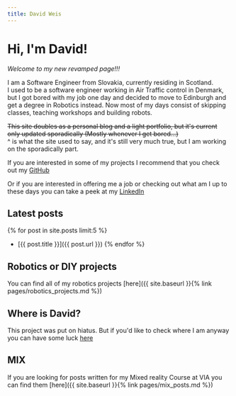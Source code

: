 ```yaml
---
title: David Weis
---
```


# Hi, I'm David!

*Welcome to my new revamped page!!!*

I am a Software Engineer from Slovakia, currently residing in Scotland.  
I used to be a software engineer working in Air Traffic control in Denmark, but I got bored with my job one day and decided to move to Edinburgh and get a degree in Robotics instead. Now most of my days consist of skipping classes, teaching workshops and building robots.  

~~This site doubles as a personal blog and a light portfolio, but it's current only updated sporadically (Mostly whenever I get bored...)~~  
^ is what the site used to say, and it's still very much true, but I am working on the sporadically part.

If you are interested in some of my projects I recommend that you check out my [GitHub](https://github.com/dmweis)  

Or if you are interested in offering me a job or checking out what am I up to these days you can take a peek at my [LinkedIn](https://www.linkedin.com/in/david-weis/)

## Latest posts

{% for post in site.posts limit:5 %}
- [{{ post.title }}]({{ post.url }})
{% endfor %}

## Robotics or DIY projects

You can find all of my robotics projects [here]({{ site.baseurl }}{% link pages/robotics_projects.md %})

## Where is David?

This project was put on hiatus. But if you'd like to check where I am anyway you can have some luck [here](http://aprs.fi/?call=2M0WUE)

## MIX

If you are looking for posts written for my Mixed reality Course at VIA you can find them [here]({{ site.baseurl }}{% link pages/mix_posts.md %})
